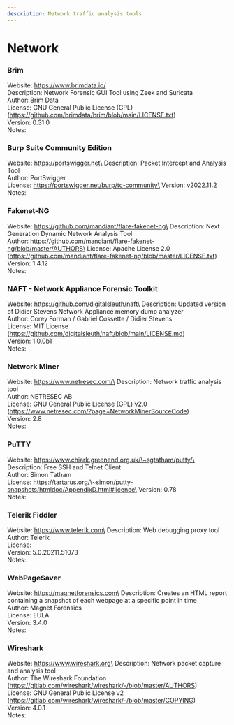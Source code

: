 ```yaml
---
description: Network traffic analysis tools
---
```


# Network

### Brim

Website: https://www.brimdata.io/  \
Description: Network Forensic GUI Tool using Zeek and Suricata  \
Author: Brim Data  \
License: GNU General Public License (GPL) (https://github.com/brimdata/brim/blob/main/LICENSE.txt)  \
Version: 0.31.0  \
Notes:

### Burp Suite Community Edition

Website: https://portswigger.net\
Description: Packet Intercept and Analysis Tool\
Author: PortSwigger\
License: https://portswigger.net/burp/tc-community\
Version: v2022.11.2\
Notes:

### Fakenet-NG

Website: https://github.com/mandiant/flare-fakenet-ng\
Description: Next Generation Dynamic Network Analysis Tool\
Author: https://github.com/mandiant/flare-fakenet-ng/blob/master/AUTHORS\
License: Apache License 2.0 (https://github.com/mandiant/flare-fakenet-ng/blob/master/LICENSE.txt)\
Version: 1.4.12\
Notes:

### NAFT - Network Appliance Forensic Toolkit

Website: https://github.com/digitalsleuth/naft\
Description: Updated version of Didier Stevens Network Appliance memory dump analyzer\
Author: Corey Forman / Gabriel Cossette / Didier Stevens\
License: MIT License (https://github.com/digitalsleuth/naft/blob/main/LICENSE.md)\
Version: 1.0.0b1\
Notes:

### Network Miner

Website: https://www.netresec.com/\
Description: Network traffic analysis tool\
Author: NETRESEC AB\
License: GNU General Public License (GPL) v2.0 (https://www.netresec.com/?page=NetworkMinerSourceCode)\
Version: 2.8\
Notes:

### PuTTY

Website: https://www.chiark.greenend.org.uk/\~sgtatham/putty/\
Description: Free SSH and Telnet Client\
Author: Simon Tatham\
License: https://tartarus.org/\~simon/putty-snapshots/htmldoc/AppendixD.html#licence\
Version: 0.78\
Notes:

### Telerik Fiddler

Website: https://www.telerik.com\
Description: Web debugging proxy tool\
Author: Telerik\
License:\
Version: 5.0.20211.51073\
Notes:

### WebPageSaver

Website: https://magnetforensics.com\
Description: Creates an HTML report containing a snapshot of each webpage at a specific point in time\
Author: Magnet Forensics\
License: EULA\
Version: 3.4.0\
Notes:

### Wireshark

Website: https://www.wireshark.org\
Description: Network packet capture and analysis tool\
Author: The Wireshark Foundation (https://gitlab.com/wireshark/wireshark/-/blob/master/AUTHORS)\
License: GNU General Public License v2 (https://gitlab.com/wireshark/wireshark/-/blob/master/COPYING)\
Version: 4.0.1\
Notes:
